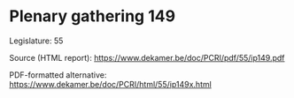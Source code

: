 # Plenary gathering 149

Legislature: 55

Source (HTML report): https://www.dekamer.be/doc/PCRI/pdf/55/ip149.pdf

PDF-formatted alternative: https://www.dekamer.be/doc/PCRI/html/55/ip149x.html

